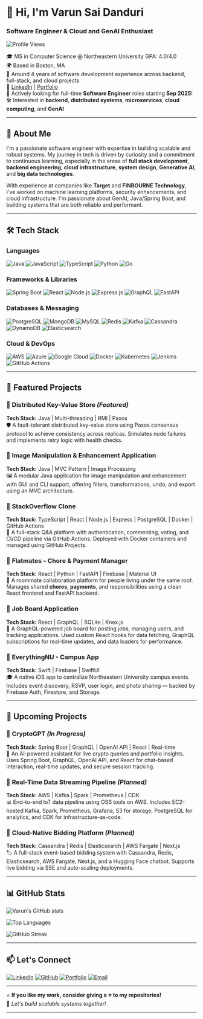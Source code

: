 # 👋 Hi, I'm Varun Sai Danduri

### Software Engineer & Cloud and GenAI Enthusiast

![Profile Views](https://komarev.com/ghpvc/?username=VarunSai-DVS&color=brightgreen)

🎓 MS in Computer Science @ Northeastern University GPA: 4.0/4.0  
🌍 Based in Boston, MA  
💼 Around 4 years of software development experience across backend, full-stack, and cloud projects  
🔗 [LinkedIn](https://www.linkedin.com/in/varun-sai-danduri/) | [Portfolio](https://varunsaidanduri.com/)  
🚀 Actively looking for full-time **Software Engineer** roles starting **Sep 2025**!  
🛠️ Interested in **backend**, **distributed systems**, **microservices**, **cloud computing**, and **GenAI**

---

## 🧠 About Me

I'm a passionate software engineer with expertise in building scalable and robust systems. My journey in tech is driven by curiosity and a commitment to continuous learning, especially in the areas of **full stack development**, **backend engineering**, **cloud infrastructure**, **system design**, **Generative AI**, and **big data technologies**.

With experience at companies like **Target** and **FINBOURNE Technology**, I've worked on machine learning platforms, security enhancements, and cloud infrastructure. I'm passionate about GenAI, Java/Spring Boot, and building systems that are both reliable and performant.

---

## 🛠️ Tech Stack

### **Languages**
![Java](https://img.shields.io/badge/Java-ED8B00?style=for-the-badge&logo=openjdk&logoColor=white)
![JavaScript](https://img.shields.io/badge/JavaScript-323330?style=for-the-badge&logo=javascript&logoColor=F7DF1E)
![TypeScript](https://img.shields.io/badge/TypeScript-007ACC?style=for-the-badge&logo=typescript&logoColor=white)
![Python](https://img.shields.io/badge/Python-FFD43B?style=for-the-badge&logo=python&logoColor=blue)
![Go](https://img.shields.io/badge/Go-00ADD8?style=for-the-badge&logo=go&logoColor=white)

### **Frameworks & Libraries**
![Spring Boot](https://img.shields.io/badge/Spring_Boot-6DB33F?style=for-the-badge&logo=spring-boot&logoColor=white)
![React](https://img.shields.io/badge/React-20232A?style=for-the-badge&logo=react&logoColor=61DAFB)
![Node.js](https://img.shields.io/badge/Node.js-339933?style=for-the-badge&logo=nodedotjs&logoColor=white)
![Express.js](https://img.shields.io/badge/Express.js-000000?style=for-the-badge&logo=express&logoColor=white)
![GraphQL](https://img.shields.io/badge/GraphQL-E10098?style=for-the-badge&logo=graphql&logoColor=white)
![FastAPI](https://img.shields.io/badge/fastapi-109989?style=for-the-badge&logo=FASTAPI&logoColor=white)

### **Databases & Messaging**
![PostgreSQL](https://img.shields.io/badge/PostgreSQL-316192?style=for-the-badge&logo=postgresql&logoColor=white)
![MongoDB](https://img.shields.io/badge/MongoDB-4EA94B?style=for-the-badge&logo=mongodb&logoColor=white)
![MySQL](https://img.shields.io/badge/MySQL-00000F?style=for-the-badge&logo=mysql&logoColor=white)
![Redis](https://img.shields.io/badge/Redis-DC382D?style=for-the-badge&logo=redis&logoColor=white)
![Kafka](https://img.shields.io/badge/Apache_Kafka-231F20?style=for-the-badge&logo=apache-kafka&logoColor=white)
![Cassandra](https://img.shields.io/badge/Cassandra-1287B1?style=for-the-badge&logo=apache-cassandra&logoColor=white)
![DynamoDB](https://img.shields.io/badge/Amazon_DynamoDB-4053D6?style=for-the-badge&logo=Amazon-DynamoDB&logoColor=white)
![Elasticsearch](https://img.shields.io/badge/Elastic_Search-005571?style=for-the-badge&logo=elasticsearch&logoColor=white)

### **Cloud & DevOps**
![AWS](https://img.shields.io/badge/AWS-FF9900?style=for-the-badge&logo=amazonaws&logoColor=white)
![Azure](https://img.shields.io/badge/Azure-0078D4?style=for-the-badge&logo=microsoftazure&logoColor=white)
![Google Cloud](https://img.shields.io/badge/Google_Cloud-4285F4?style=for-the-badge&logo=google-cloud&logoColor=white)
![Docker](https://img.shields.io/badge/Docker-2CA5E0?style=for-the-badge&logo=docker&logoColor=white)
![Kubernetes](https://img.shields.io/badge/kubernetes-326ce5?style=for-the-badge&logo=kubernetes&logoColor=white)
![Jenkins](https://img.shields.io/badge/Jenkins-D24939?style=for-the-badge&logo=Jenkins&logoColor=white)
![GitHub Actions](https://img.shields.io/badge/github%20actions-%232671E5.svg?style=for-the-badge&logo=githubactions&logoColor=white)

---

## 📌 Featured Projects

### 📍 **Distributed Key-Value Store** _(Featured)_
**Tech Stack:** Java | Multi-threading | RMI | Paxos  
🛡️ A fault-tolerant distributed key-value store using Paxos consensus protocol to achieve consistency across replicas. Simulates node failures and implements retry logic with health checks.

### 📍 **Image Manipulation & Enhancement Application**
**Tech Stack:** Java | MVC Pattern | Image Processing  
🖼️ A modular Java application for image manipulation and enhancement with GUI and CLI support, offering filters, transformations, undo, and export using an MVC architecture.

### 📍 **StackOverflow Clone**
**Tech Stack:** TypeScript | React | Node.js | Express | PostgreSQL | Docker | GitHub Actions  
💬 A full-stack Q&A platform with authentication, commenting, voting, and CI/CD pipeline via GitHub Actions. Deployed with Docker containers and managed using GitHub Projects.

### 📍 **Flatmates – Chore & Payment Manager**
**Tech Stack:** React | Python | FastAPI | Firebase | Material UI  
🏡 A roommate collaboration platform for people living under the same roof. Manages shared **chores**, **payments**, and responsibilities using a clean React frontend and FastAPI backend.

### 📍 **Job Board Application**
**Tech Stack:** React | GraphQL | SQLite | Knex.js  
💼 A GraphQL-powered job board for posting jobs, managing users, and tracking applications. Used custom React hooks for data fetching, GraphQL subscriptions for real-time updates, and data loaders for performance.

### 📍 **EverythingNU - Campus App**
**Tech Stack:** Swift | Firebase | SwiftUI  
🎓 A native iOS app to centralize Northeastern University campus events. Includes event discovery, RSVP, user login, and photo sharing — backed by Firebase Auth, Firestore, and Storage.

---

## 🚀 Upcoming Projects

### 📍 **CryptoGPT** _(In Progress)_
**Tech Stack:** Spring Boot | GraphQL | OpenAI API | React | Real-time  
🤖 An AI-powered assistant for live crypto queries and portfolio insights. Uses Spring Boot, GraphQL, OpenAI API, and React for chat-based interaction, real-time updates, and secure session tracking.

### 📍 **Real-Time Data Streaming Pipeline** _(Planned)_
**Tech Stack:** AWS | Kafka | Spark | Prometheus | CDK  
📊 End-to-end IoT data pipeline using OSS tools on AWS. Includes EC2-hosted Kafka, Spark, Prometheus, Grafana, S3 for storage, PostgreSQL for analytics, and CDK for infrastructure-as-code.

### 📍 **Cloud-Native Bidding Platform** _(Planned)_
**Tech Stack:** Cassandra | Redis | Elasticsearch | AWS Fargate | Next.js  
🏷️ A full-stack event-based bidding system with Cassandra, Redis, Elasticsearch, AWS Fargate, Next.js, and a Hugging Face chatbot. Supports live bidding via SSE and auto-scaling deployments.

---

## 📊 GitHub Stats

![Varun's GitHub stats](https://github-readme-stats.vercel.app/api?username=VarunSai-DVS&show_icons=true&theme=radical)

![Top Languages](https://github-readme-stats.vercel.app/api/top-langs/?username=VarunSai-DVS&layout=compact&theme=radical)

![GitHub Streak](https://github-readme-streak-stats.herokuapp.com/?user=VarunSai-DVS&theme=radical)

---

## 📫 Let's Connect

[![LinkedIn](https://img.shields.io/badge/LinkedIn-0077B5?style=for-the-badge&logo=linkedin&logoColor=white)](https://www.linkedin.com/in/varun-sai-danduri/)
[![GitHub](https://img.shields.io/badge/GitHub-100000?style=for-the-badge&logo=github&logoColor=white)](https://github.com/VarunSai-DVS)
[![Portfolio](https://img.shields.io/badge/Portfolio-FF5722?style=for-the-badge&logo=todoist&logoColor=white)](https://varunsaidanduri.com/)
[![Email](https://img.shields.io/badge/Gmail-D14836?style=for-the-badge&logo=gmail&logoColor=white)](mailto:varunsai855@gmail.com)

---

⭐ **If you like my work, consider giving a ⭐ to my repositories!**  
🚀 _Let's build scalable systems together!_

---